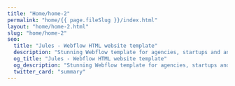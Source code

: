 ```yaml
---
title: "Home/home-2"
permalink: "home/{{ page.fileSlug }}/index.html"
layout: "home/home-2.html"
slug: "home/home-2"
seo:
  title: "Jules - Webflow HTML website template"
  description: "Stunning Webflow template for agencies, startups and any kind of business. 5 landing pages, CMS based portfolio and blog, many useful sections and much more."
  og_title: "Jules - Webflow HTML website template"
  og_description: "Stunning Webflow template for agencies, startups and any kind of business. 5 landing pages, CMS based portfolio and blog, many useful sections and much more."
  twitter_card: "summary"
---
```

